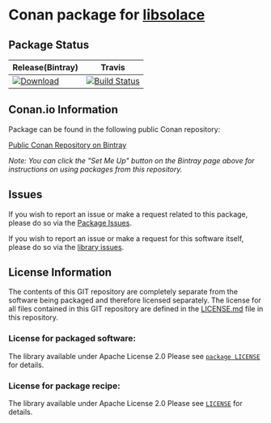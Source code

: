 # Conan package for [libsolace][src-link]

## Package Status
| Release(Bintray) | Travis |
|---------|--------|
| [![Download][download-shield]][download-link] | [![Build Status][travis-shield]][travis-link]|

[src-link]: https://github.com/abbyssoul/libsolace/
[download-shield]: https://api.bintray.com/packages/abbyssoul/public-conan/libsolace/images/download.svg
[download-link]: https://bintray.com/abbyssoul/public-conan/libsolace/_latestVersion
[travis-shield]: https://travis-ci.org/abbyssoul/conan-libsolace.svg?branch=master
[travis-link]: https://travis-ci.org/abbyssoul/conan-libsolace


## Conan.io Information

Package can be found in the following public Conan repository:

[Public Conan Repository on Bintray](https://bintray.com/abbyssoul/public-conan)

*Note: You can click the "Set Me Up" button on the Bintray page above for instructions on using packages from this repository.*

## Issues

If you wish to report an issue or make a request related to this package, please do so via the [Package Issues](https://github.com/abbyssoul/conan-libsolace/issues).

If you wish to report an issue or make a request for this software itself, please do so via the [library issues](https://github.com/abbyssoul/libsolace/issues).


## License Information

The contents of this GIT repository are completely separate from the software being packaged and therefore licensed separately. The license for all files contained in this GIT repository are defined in the [LICENSE.md](LICENSE.md) file in this repository.

### License for packaged software:

The library available under Apache License 2.0
Please see [`package LICENSE`](https://github.com/abbyssoul/libsolace/blob/master/LICENSE) for details.


### License for package recipe:
  The library available under Apache License 2.0
  Please see [`LICENSE`](LICENSE) for details.
